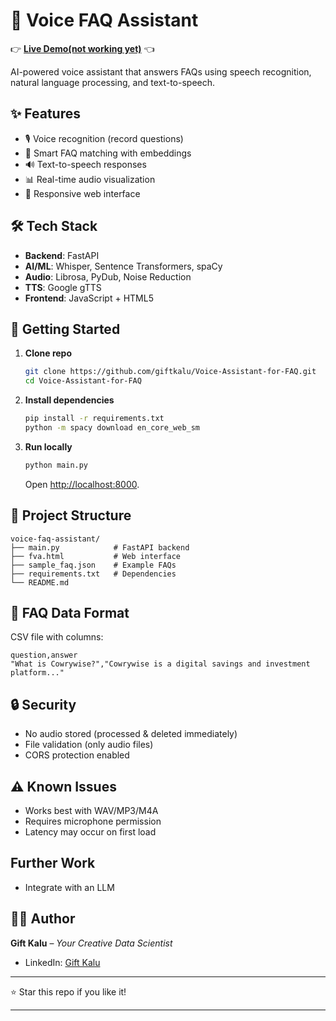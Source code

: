 # 🎤 Voice FAQ Assistant

👉 **[Live Demo(not working yet)](https://your-live-site-link.com)** 👈

AI-powered voice assistant that answers FAQs using speech recognition, natural language processing, and text-to-speech.

## ✨ Features

* 🎙️ Voice recognition (record questions)
* 🤖 Smart FAQ matching with embeddings
* 🔊 Text-to-speech responses
* 📊 Real-time audio visualization
* 📱 Responsive web interface

## 🛠️ Tech Stack

* **Backend**: FastAPI
* **AI/ML**: Whisper, Sentence Transformers, spaCy
* **Audio**: Librosa, PyDub, Noise Reduction
* **TTS**: Google gTTS
* **Frontend**: JavaScript + HTML5

## 🚀 Getting Started

1. **Clone repo**

   ```bash
   git clone https://github.com/giftkalu/Voice-Assistant-for-FAQ.git
   cd Voice-Assistant-for-FAQ
   ```

2. **Install dependencies**

   ```bash
   pip install -r requirements.txt
   python -m spacy download en_core_web_sm
   ```

3. **Run locally**

   ```bash
   python main.py
   ```

   Open [http://localhost:8000](http://localhost:8000).

## 📁 Project Structure

```
voice-faq-assistant/
├── main.py            # FastAPI backend
├── fva.html           # Web interface
├── sample_faq.json    # Example FAQs
├── requirements.txt   # Dependencies
└── README.md
```

## 📝 FAQ Data Format

CSV file with columns:

```csv
question,answer
"What is Cowrywise?","Cowrywise is a digital savings and investment platform..."
```

## 🔒 Security

* No audio stored (processed & deleted immediately)
* File validation (only audio files)
* CORS protection enabled

## ⚠️ Known Issues

* Works best with WAV/MP3/M4A
* Requires microphone permission
* Latency may occur on first load

## Further Work
* Integrate with an LLM 

## 👨‍💻 Author

**Gift Kalu** – *Your Creative Data Scientist*

* LinkedIn: [Gift Kalu](https://www.linkedin.com/in/gift-kalu)

---

⭐ Star this repo if you like it!

---
